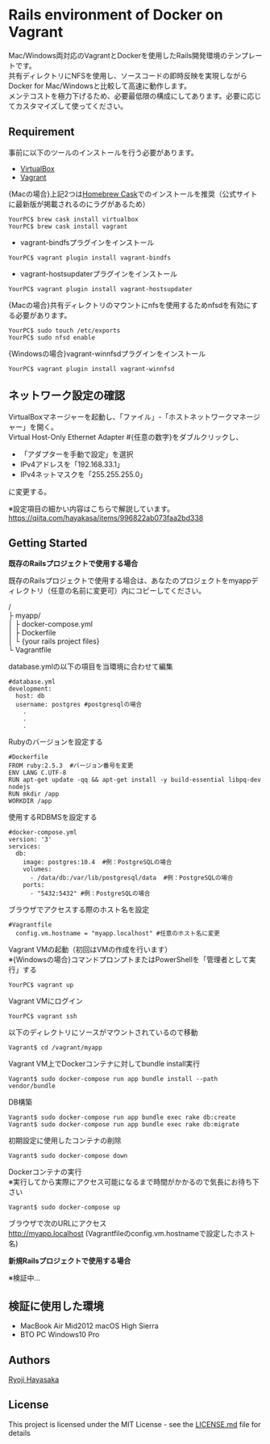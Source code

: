 # Rails environment of Docker on Vagrant

Mac/Windows両対応のVagrantとDockerを使用したRails開発環境のテンプレートです。  
共有ディレクトリにNFSを使用し、ソースコードの即時反映を実現しながらDocker for Mac/Windowsと比較して高速に動作します。  
メンテコストを極力下げるため、必要最低限の構成にしてあります。必要に応じてカスタマイズして使ってください。

## Requirement

事前に以下のツールのインストールを行う必要があります。

- [VirtualBox](https://www.oracle.com/technetwork/server-storage/virtualbox/downloads/index.html)
- [Vagrant](https://www.vagrantup.com/downloads.html)

{Macの場合}上記2つは[Homebrew Cask](http://caskroom.io/)でのインストールを推奨（公式サイトに最新版が掲載されるのにラグがあるため）

```
YourPC$ brew cask install virtualbox
YourPC$ brew cask install vagrant
```

- vagrant-bindfsプラグインをインストール

```
YourPC$ vagrant plugin install vagrant-bindfs
```

- vagrant-hostsupdaterプラグインをインストール

```
YourPC$ vagrant plugin install vagrant-hostsupdater
```

{Macの場合}共有ディレクトリのマウントにnfsを使用するためnfsdを有効にする必要があります。

```
YourPC$ sudo touch /etc/exports
YourPC$ sudo nfsd enable
```

{Windowsの場合}vagrant-winnfsdプラグインをインストール

```
YourPC$ vagrant plugin install vagrant-winnfsd
```

## ネットワーク設定の確認

VirtualBoxマネージャーを起動し、「ファイル」-「ホストネットワークマネージャー」を開く。  
Virtual Host-Only Ethernet Adapter #{任意の数字}をダブルクリックし、

- 「アダプターを手動で設定」を選択
- IPv4アドレスを「192.168.33.1」
- IPv4ネットマスクを「255.255.255.0」

に変更する。

※設定項目の細かい内容はこちらで解説しています。 https://qiita.com/hayakasa/items/996822ab073faa2bd338

## Getting Started

**既存のRailsプロジェクトで使用する場合**

既存のRailsプロジェクトで使用する場合は、あなたのプロジェクトをmyappディレクトリ（任意の名前に変更可）内にコピーしてください。

/  
├ myapp/  
│  ├ docker-compose.yml  
│  ├ Dockerfile  
│  └ {your rails project files}  
└ Vagrantfile

database.ymlの以下の項目を当環境に合わせて編集

```
#database.yml
development:
  host: db
  username: postgres #postgresqlの場合
    .
    .
    .
```

Rubyのバージョンを設定する

```
#Dockerfile
FROM ruby:2.5.3  #バージョン番号を変更
ENV LANG C.UTF-8
RUN apt-get update -qq && apt-get install -y build-essential libpq-dev nodejs
RUN mkdir /app
WORKDIR /app

```

使用するRDBMSを設定する

```
#docker-compose.yml
version: '3'
services:
  db:
    image: postgres:10.4  #例：PostgreSQLの場合
    volumes:
      - /data/db:/var/lib/postgresql/data  #例：PostgreSQLの場合
    ports:
      - "5432:5432" #例：PostgreSQLの場合
```

ブラウザでアクセスする際のホスト名を設定

```
#Vagrantfile
  config.vm.hostname = "myapp.localhost" #任意のホスト名に変更
```

Vagrant VMの起動（初回はVMの作成を行います）  
※{Windowsの場合}コマンドプロンプトまたはPowerShellを「管理者として実行」する

```
YourPC$ vagrant up
```

Vagrant VMにログイン

```
YourPC$ vagrant ssh
```

以下のディレクトリにソースがマウントされているので移動

```
Vagrant$ cd /vagrant/myapp
```

Vagrant VM上でDockerコンテナに対してbundle install実行

```
Vagrant$ sudo docker-compose run app bundle install --path vendor/bundle
```

DB構築

```
Vagrant$ sudo docker-compose run app bundle exec rake db:create
Vagrant$ sudo docker-compose run app bundle exec rake db:migrate
```

初期設定に使用したコンテナの削除

```
Vagrant$ sudo docker-compose down
```

Dockerコンテナの実行  
※実行してから実際にアクセス可能になるまで時間がかかるので気長にお待ち下さい

```
Vagrant$ sudo docker-compose up
```

ブラウザで次のURLにアクセス  
http://myapp.localhost (Vagrantfileのconfig.vm.hostnameで設定したホスト名)

**新規Railsプロジェクトで使用する場合**

※検証中…

## 検証に使用した環境

- MacBook Air Mid2012 macOS High Sierra
- BTO PC Windows10 Pro

## Authors

[Ryoji Hayasaka](https://github.com/hayakasa)

## License

This project is licensed under the MIT License - see the [LICENSE.md](LICENSE.md) file for details
